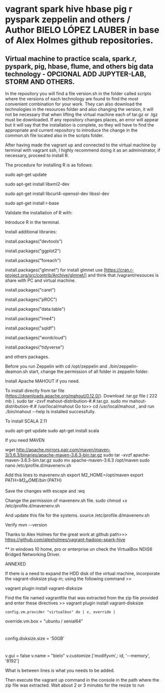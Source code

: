 #  vagrant spark hive hbase pig r pyspark zeppelin and others / Author  BIELO LÓPEZ LAUBER in base of Alex Holmes github repositories.
## Virtual machine to practice scala, spark.r, pyspark, pig, hbase, flume, and others big data technology - OPCIONAL ADD JUPYTER-LAB, STORM AND OTHERS.


In the repository you will find a file version.sh in the folder called scripts where the versions of each technology are found to find the most convenient combination for your work. 
They can also download the technologies in the resources folder and also changing the version, it will not be necessary that when lifting the virtual machine each of tar.gz or .tgz must be downloaded.
If any repository changes places, an error will appear but it will say that the installation is complete, so they will have to find the appropriate and current repository to introduce the change in the common.sh file located also in the scripts folder.

 After having made the vagrant up and connected to the virtual machine by terminal with vagrant ssh,
 I highly recommend doing it as an administrator, if necessary, proceed to install R.

The procedure for installing R is as follows:

sudo apt-get update

sudo apt-get install libxml2-dev

sudo apt-get install libcurl4-openssl-dev libssl-dev

sudo apt-get install r-base



Validate the installation of R with:

Introduce R in the terminal.

Install additional libraries:

install.packages("devtools")

install.packages("ggplot2")

install.packages("foreach")

install.packages("glmnet")
for install glmnet use [https://cran.r-project.org/src/contrib/Archive/glmnet/] and think that /vagrant/resouces is share with PC and virtual machine.

install.packages("caret")

install.packages("pROC")

install.packages("data.table")

install.packages("lme4")

install.packages("sqldf")

install.packages("wordcloud")

install.packages("tidyverse")

and others packages.


Before you run Zeppelin with cd /opt/zeppelin  and ./bin/zeppelin-deamon.sh start, change the permission of all folder in zeppelin folder.





Install Apache MAHOUT if you need.

To install directly from tar file (https://downloads.apache.org/mahout/0.12.0/).
Download .tar.gz file ( 222 mb ).
sudo tar -zxvf mahout-distribution-#.#.tar.gz.
sudo mv mahout-distribution-#.# /usr/local/mahout
Go to>> cd /usr/local/mahout ,   and run ./bin/mahout --help
Is installed successfully.




To install SCALA 2.11

sudo apt-get update
sudo apt-get install scala



If you need MAVEN

wget http://apache.mirrors.pair.com/maven/maven-3/3.6.3/binaries/apache-maven-3.6.3-bin.tar.gz
sudo tar -xvzf apache-maven-3.6.3-bin.tar.gz
sudo mv apache-maven-3.6.3 /opt/maven
sudo nano /etc/profile.d/mavenenv.sh


Add this lines to mavenenv.sh
export M2_HOME=/opt/maven
export PATH=${M2_HOME}/bin:${PATH}

Save the changes with escape and :wq

Change the permission of mavenenv.sh file.
sudo chmod +x /etc/profile.d/mavenenv.sh

And update this file for the systems.
source /etc/profile.d/mavenenv.sh

Verify
mvn --version

Thanks to Alex Holmes for the great work at github path>>> https://github.com/alexholmes/vagrant-hadoop-spark-hive



** in windows 10 home, pro or enterprise un check the VirtualBox NDIS6 Bridged Networking Driver.



ANNEXED

If there is a need to expand the HDD disk of the virtual machine, incorporate the vagrant-disksize plug-in; using the following command >>

vagrant plugin install vagrant-disksize


Find the file named vagrantfile that was extracted from the zip file provided and enter these directives >>  vagrant plugin install vagrant-disksize

    config.vm.provider "virtualbox" do | v, override |
override.vm.box = "ubuntu / xenial64"
#
   config.disksize.size = '50GB' 
# 
 v.gui = false
   v.name = "bielo"
   v.customize ['modifyvm',: id, '--memory', '8192']

What is between lines is what you needs to be added.

Then execute the vagrant up command in the console in the path where the zip file was extracted. Wait about 2 or 3 minutes for the resize to run
